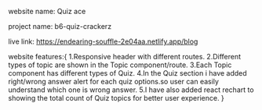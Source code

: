website name: Quiz ace

project name: b6-quiz-crackerz

live link: https://endearing-souffle-2e04aa.netlify.app/blog

website features:{
1.Responsive header with different routes.
2.Different types of topic are shown in the Topic component/route.
3.Each Topic component has different types of Quiz.
4.In the Quiz section i have added right/wrong answer alert for each quiz options.so user can easily understand which one is wrong answer.
5.I have also added react rechart to showing the total count of Quiz topics for better user experience.
}
